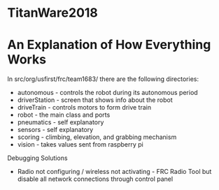 # TitanWare2018
An Explanation of How Everything Works
==========================================================================

In src/org/usfirst/frc/team1683/ there are the following directories:

  * autonomous - controls the robot during its autonomous period
  * driverStation - screen that shows info about the robot
  * driveTrain - controls motors to form drive train
  * robot - the main class and ports
  * pneumatics - self explanatory
  * sensors - self explanatory
  * scoring - climbing, elevation, and grabbing mechanism
  * vision - takes values sent from raspberry pi 


Debugging Solutions
 - Radio not configuring / wireless not activating - FRC Radio Tool but disable all network connections through control panel
